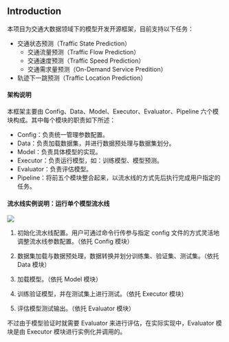 ## Introduction

本项目为交通大数据领域下的模型开发开源框架，目前支持以下任务：

* 交通状态预测（Traffic State Prediction）
  * 交通流量预测（Traffic Flow Prediction）
  * 交通速度预测（Traffic Speed Prediction）
  * 交通需求量预测（On-Demand Service Predition）
* 轨迹下一跳预测（Traffic Location Prediction）

#### 架构说明

本框架主要由 Config、Data、Model、Executor、Evaluator、Pipeline 六个模块构成。其中每个模块的职责如下所述：

* Config：负责统一管理参数配置。
* Data：负责加载数据集，并进行数据预处理与数据集划分。
* Model：负责具体模型的实现。
* Executor：负责运行模型，如：训练模型、模型预测。
* Evaluator：负责评估模型。
* Pipeline：将前五个模块整合起来，以流水线的方式先后执行完成用户指定的任务。

#### 流水线实例说明：运行单个模型流水线

![](/_static/pipeline.png)

1. 初始化流水线配置。用户可通过命令行传参与指定 config 文件的方式灵活地调整流水线参数配置。（依托 Config 模块）

2. 数据集加载与数据预处理，数据转换并划分训练集、验证集、测试集。（依托 Data 模块）

3. 加载模型。（依托 Model 模块）

4. 训练验证模型，并在测试集上进行测试。（依托 Executor 模块）

5. 评估模型测试输出。（依托 Evaluator 模块）

不过由于模型验证时就需要 Evaluator 来进行评估，在实际实现中，Evaluator 模块是由 Executor 模块进行实例化并调用的。

